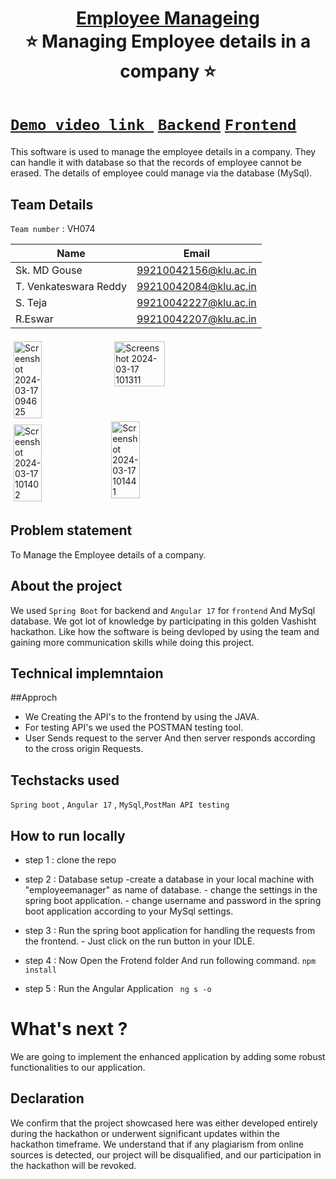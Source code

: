 <h1 align="center" style="border-bottom: none">
    <b>
        <a href="https://www.google.com"> Employee Manageing </a><br>
    </b>
    ⭐️ Managing Employee details in a company ⭐️ <br>
</h1>

#   [`Demo video link `](https://drive.google.com/file/d/18PJ0pI3Gkaksj8qbHavbenTmzfIpPAxt/view?usp=sharing)  [`Backend`](https://drive.google.com/drive/folders/1JFIJ6iWXERSNhniXXJobM5EdcjXrgQEh?usp=sharing) [`Frontend`]( https://drive.google.com/drive/folders/1Zgd9O_vvCyPWxNotluKxdwH4UrfJF1ys?usp=sharing)
This software is used to manage the employee details in a company. They can handle it with database so that the records of employee cannot be erased.
The details of employee could manage via the database (MySql).
## Team Details
`Team number` : VH074

| Name    | Email           |
|---------|-----------------|
| Sk. MD Gouse | 99210042156@klu.ac.in |
| T. Venkateswara Reddy| 99210042084@klu.ac.in|
| S. Teja | 99210042227@klu.ac.in |
| R.Eswar | 99210042207@klu.ac.in |

<div style="display: flex; flex-wrap: wrap;">
    
<img width="781" alt="Screenshot 2024-03-17 094625" src="https://github.com/Gouse08/vashisht-hakothan/assets/159637811/35af3327-e267-4ebd-816f-7933ae8655a6" alt="Image 1" style="width: 30%; margin: 5px;">
<img width="934" alt="Screenshot 2024-03-17 101311" src="https://github.com/Gouse08/vashisht-hakothan/assets/159637811/51f82e0e-1035-4508-a101-9b984d922241" alt="Image 2" style="width: 40%; margin: 5px;">
<img width="960" alt="Screenshot 2024-03-17 101402" src="https://github.com/Gouse08/vashisht-hakothan/assets/159637811/324e89e0-003c-45eb-8e6c-c7eebd3b2df3" alt="Image 3" style="width: 30%; margin: 5px;">
<img width="986" alt="Screenshot 2024-03-17 101441" src="https://github.com/Gouse08/vashisht-hakothan/assets/159637811/3b92895a-f327-4447-abc8-debf43b7b244" style="width: 30%;">

       
</div>

## Problem statement 
  To Manage the Employee details of a company.
## About the project
  We used ```Spring Boot``` for backend and ```Angular 17``` for ```frontend``` And MySql database. We got lot of knowledge by participating in this golden Vashisht hackathon. Like how the software is being devloped by using the team and gaining more communication skills while doing this project.
  

## Technical implemntaion 
##Approch
- We Creating the API's to the frontend by using the JAVA. 
- For testing API's we used the POSTMAN testing tool.
- User Sends request to the server And then server responds according to the cross origin Requests.

## Techstacks used 
`Spring boot` , `Angular 17` , `MySql`,`PostMan API testing`

## How to run locally  
- step 1 : clone the repo
- step 2 : Database setup
      -create a database in your local machine with "employeemanager" as name of database.
      - change the settings in the spring boot application.
      - change username and password in the spring boot application according to your MySql settings.

- step 3 : Run the spring boot application for handling the requests from the frontend.
          - Just click on the run button in your IDLE.
- step 4 : Now Open the Frotend folder And run following command.
          ```
          npm install
          ```
- step 5 : Run the Angular Application
        ``` ng s -o```


# What's next ?
We are going to implement the enhanced application by adding some robust functionalities to our application. 

## Declaration
We confirm that the project showcased here was either developed entirely during the hackathon or underwent significant updates within the hackathon timeframe. We understand that if any plagiarism from online sources is detected, our project will be disqualified, and our participation in the hackathon will be revoked.
